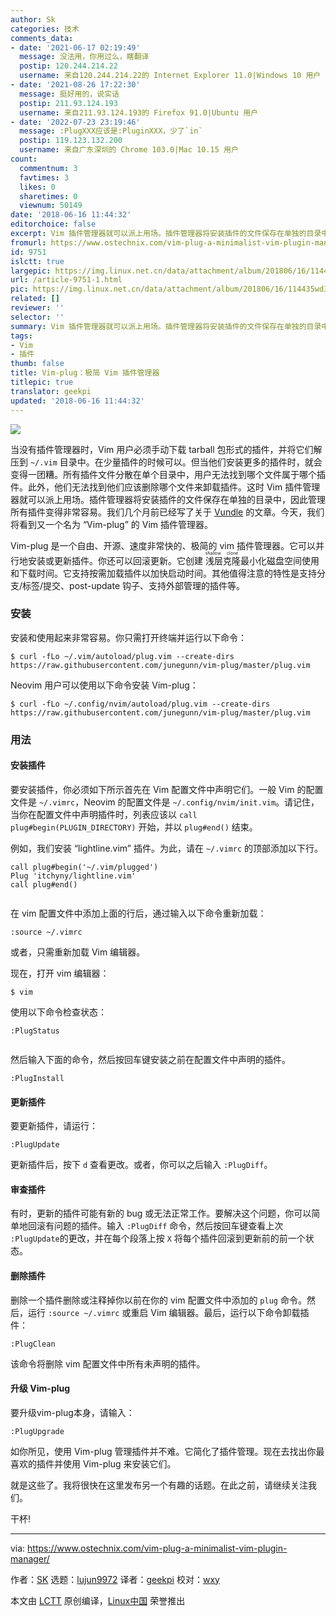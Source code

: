 ```yaml
---
author: Sk
categories: 技术
comments_data:
- date: '2021-06-17 02:19:49'
  message: 没法用，你用过么，瞎翻译
  postip: 120.244.214.22
  username: 来自120.244.214.22的 Internet Explorer 11.0|Windows 10 用户
- date: '2021-08-26 17:22:30'
  message: 挺好用的，说实话
  postip: 211.93.124.193
  username: 来自211.93.124.193的 Firefox 91.0|Ubuntu 用户
- date: '2022-07-23 23:19:46'
  message: :PlugXXX应该是:PluginXXX，少了`in`
  postip: 119.123.132.200
  username: 来自广东深圳的 Chrome 103.0|Mac 10.15 用户
count:
  commentnum: 3
  favtimes: 3
  likes: 0
  sharetimes: 0
  viewnum: 50149
date: '2018-06-16 11:44:32'
editorchoice: false
excerpt: Vim 插件管理器就可以派上用场。插件管理器将安装插件的文件保存在单独的目录中，因此管理所有插件变得非常容易。
fromurl: https://www.ostechnix.com/vim-plug-a-minimalist-vim-plugin-manager/
id: 9751
islctt: true
largepic: https://img.linux.net.cn/data/attachment/album/201806/16/114435wd3f3jgwjeewfdxs.png
url: /article-9751-1.html
pic: https://img.linux.net.cn/data/attachment/album/201806/16/114435wd3f3jgwjeewfdxs.png.thumb.jpg
related: []
reviewer: ''
selector: ''
summary: Vim 插件管理器就可以派上用场。插件管理器将安装插件的文件保存在单独的目录中，因此管理所有插件变得非常容易。
tags:
- Vim
- 插件
thumb: false
title: Vim-plug：极简 Vim 插件管理器
titlepic: true
translator: geekpi
updated: '2018-06-16 11:44:32'
---
```


![](/data/attachment/album/201806/16/114435wd3f3jgwjeewfdxs.png)


当没有插件管理器时，Vim 用户必须手动下载 tarball 包形式的插件，并将它们解压到 `~/.vim` 目录中。在少量插件的时候可以。但当他们安装更多的插件时，就会变得一团糟。所有插件文件分散在单个目录中，用户无法找到哪个文件属于哪个插件。此外，他们无法找到他们应该删除哪个文件来卸载插件。这时 Vim 插件管理器就可以派上用场。插件管理器将安装插件的文件保存在单独的目录中，因此管理所有插件变得非常容易。我们几个月前已经写了关于 [Vundle](/article-9416-1.html) 的文章。今天，我们将看到又一个名为 “Vim-plug” 的 Vim 插件管理器。


Vim-plug 是一个自由、开源、速度非常快的、极简的 vim 插件管理器。它可以并行地安装或更新插件。你还可以回滚更新。它创建<ruby> 浅层克隆 <rt>  shallow clone </rt></ruby>最小化磁盘空间使用和下载时间。它支持按需加载插件以加快启动时间。其他值得注意的特性是支持分支/标签/提交、post-update 钩子、支持外部管理的插件等。


### 安装


安装和使用起来非常容易。你只需打开终端并运行以下命令：



```
$ curl -fLo ~/.vim/autoload/plug.vim --create-dirs https://raw.githubusercontent.com/junegunn/vim-plug/master/plug.vim

```

Neovim 用户可以使用以下命令安装 Vim-plug：



```
$ curl -fLo ~/.config/nvim/autoload/plug.vim --create-dirs https://raw.githubusercontent.com/junegunn/vim-plug/master/plug.vim

```

### 用法


#### 安装插件


要安装插件，你必须如下所示首先在 Vim 配置文件中声明它们。一般 Vim 的配置文件是 `~/.vimrc`，Neovim 的配置文件是 `~/.config/nvim/init.vim`。请记住，当你在配置文件中声明插件时，列表应该以 `call plug#begin(PLUGIN_DIRECTORY)` 开始，并以 `plug#end()` 结束。


例如，我们安装 “lightline.vim” 插件。为此，请在 `~/.vimrc` 的顶部添加以下行。



```
call plug#begin('~/.vim/plugged')
Plug 'itchyny/lightline.vim'
call plug#end()


```

在 vim 配置文件中添加上面的行后，通过输入以下命令重新加载：



```
:source ~/.vimrc

```

或者，只需重新加载 Vim 编辑器。


现在，打开 vim 编辑器：



```
$ vim

```

使用以下命令检查状态：



```
:PlugStatus


```

然后输入下面的命令，然后按回车键安装之前在配置文件中声明的插件。



```
:PlugInstall

```

#### 更新插件


要更新插件，请运行：



```
:PlugUpdate

```

更新插件后，按下 `d` 查看更改。或者，你可以之后输入 `:PlugDiff`。


#### 审查插件


有时，更新的插件可能有新的 bug 或无法正常工作。要解决这个问题，你可以简单地回滚有问题的插件。输入 `:PlugDiff` 命令，然后按回车键查看上次 `:PlugUpdate`的更改，并在每个段落上按 `X` 将每个插件回滚到更新前的前一个状态。


#### 删除插件


删除一个插件删除或注释掉你以前在你的 vim 配置文件中添加的 `plug` 命令。然后，运行 `:source ~/.vimrc` 或重启 Vim 编辑器。最后，运行以下命令卸载插件：



```
:PlugClean

```

该命令将删除 vim 配置文件中所有未声明的插件。


#### 升级 Vim-plug


要升级vim-plug本身，请输入：



```
:PlugUpgrade

```

如你所见，使用 Vim-plug 管理插件并不难。它简化了插件管理。现在去找出你最喜欢的插件并使用 Vim-plug 来安装它们。


就是这些了。我将很快在这里发布另一个有趣的话题。在此之前，请继续关注我们。


干杯!




---


via: <https://www.ostechnix.com/vim-plug-a-minimalist-vim-plugin-manager/>


作者：[SK](https://www.ostechnix.com/author/sk/) 选题：[lujun9972](https://github.com/lujun9972) 译者：[geekpi](https://github.com/geekpi) 校对：[wxy](https://github.com/wxy)


本文由 [LCTT](https://github.com/LCTT/TranslateProject) 原创编译，[Linux中国](https://linux.cn/) 荣誉推出